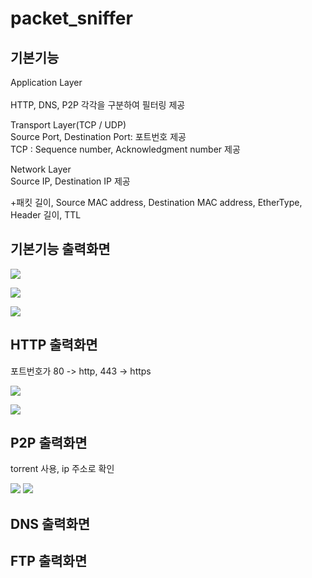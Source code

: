 # packet_sniffer

기본기능
--
Application Layer<br>  
	HTTP, DNS, P2P 각각을 구분하여 필터링 제공

Transport Layer(TCP / UDP)<br>
	Source Port, Destination Port: 포트번호 제공<br>
	TCP : Sequence number, Acknowledgment number 제공

Network Layer<br>
	Source IP, Destination IP 제공

+패킷 길이, Source MAC address, Destination MAC address, EtherType, Header 길이, TTL

기본기능 출력화면
--
<div>

<img src="https://user-images.githubusercontent.com/37360089/70724357-ce535600-1d3d-11ea-96c2-1b99771d1988.png"></img>

<img src="https://user-images.githubusercontent.com/37360089/70724391-dc08db80-1d3d-11ea-90aa-e28e8c804f2e.png"></img>

<img src="https://user-images.githubusercontent.com/37360089/70724401-e4611680-1d3d-11ea-896f-13df04daeafa.png"></img>

</div>
  
HTTP 출력화면
--
포트번호가 80 -> http, 443 -> https 
<div>
	<img src="https://user-images.githubusercontent.com/37360089/70724568-2ee29300-1d3e-11ea-822a-01a2b4466149.png"></img>

<img src="https://user-images.githubusercontent.com/37360089/70724588-34d87400-1d3e-11ea-9cfd-99184eda7dcf.png"></img>

</div>

P2P 출력화면
--
torrent 사용, ip 주소로 확인
<div>
	<img src="https://user-images.githubusercontent.com/37360089/70724854-b4664300-1d3e-11ea-8112-28baa5947a1f.png"></img>
	<img src="https://user-images.githubusercontent.com/37360089/70725028-05763700-1d3f-11ea-88f4-906ee42582e0.png"></img>
</div>

DNS 출력화면
--

FTP 출력화면
--


